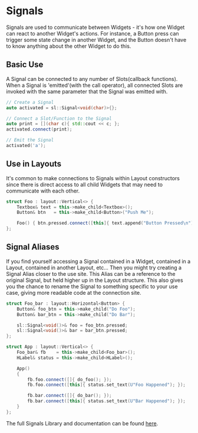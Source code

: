 # Signals

Signals are used to communicate between Widgets - it's how one Widget can react
to another Widget's actions. For instance, a Button press can trigger some state
change in another Widget, and the Button doesn't have to know anything about the
other Widget to do this.

## Basic Use

A Signal can be connected to any number of Slots(callback functions). When a
Signal is 'emitted'(with the call operator), all connected Slots are invoked
with the same parameter that the Signal was emitted with.

```cpp
// Create a Signal
auto activated = sl::Signal<void(char)>{};

// Connect a Slot/Function to the Signal
auto print = [](char c){ std::cout << c; };
activated.connect(print);

// Emit the Signal
activated('a');
```

## Use in Layouts

It's common to make connections to Signals within Layout constructors since
there is direct access to all child Widgets that may need to communicate with
each other.

```cpp
struct Foo : layout::Vertical<> {
    Textbox& text = this->make_child<Textbox>();
    Button& btn   = this->make_child<Button>("Push Me");

    Foo() { btn.pressed.connect([this]{ text.append("Button Pressed\n"); }); }
};
```

## Signal Aliases

If you find yourself accessing a Signal contained in a Widget, contained in a
Layout, contained in another Layout, etc... Then you might try creating a Signal
Alias closer to the use site. This Alias can be a reference to the original
Signal, but held higher up in the Layout structure. This also gives you the
chance to rename the Signal to something specific to your use case, giving more
readable code at the connection site.

```cpp
struct Foo_bar : layout::Horizontal<Button> {
    Button& foo_btn = this->make_child("Do Foo");
    Button& bar_btn = this->make_child("Do Bar");

    sl::Signal<void()>& foo = foo_btn.pressed;
    sl::Signal<void()>& bar = bar_btn.pressed;
};

struct App : layout::Vertical<> {
    Foo_bar& fb    = this->make_child<Foo_bar>();
    HLabel& status = this->make_child<HLabel>();

    App()
    {
        fb.foo.connect([]{ do_foo(); });
        fb.foo.connect([this]{ status.set_text(U"Foo Happened"); });

        fb.bar.connect([]{ do_bar(); });
        fb.bar.connect([this]{ status.set_text(U"Bar Happened"); });
    }
};
```

The full Signals Library and documentation can be found
[here](https://github.com/a-n-t-h-o-n-y/signals-light).

